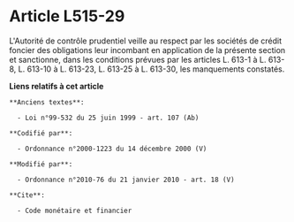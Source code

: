 # Article L515-29

L'Autorité de contrôle prudentiel veille au respect par les sociétés de crédit foncier des obligations leur incombant en
application de la présente section et sanctionne, dans les conditions prévues par les articles L. 613-1 à L. 613-8, L. 613-10
à L. 613-23, L. 613-25 à L. 613-30, les manquements constatés.

**Liens relatifs à cet article**

	**Anciens textes**:

	  - Loi n°99-532 du 25 juin 1999 - art. 107 (Ab)

	**Codifié par**:

	  - Ordonnance n°2000-1223 du 14 décembre 2000 (V)

	**Modifié par**:

	  - Ordonnance n°2010-76 du 21 janvier 2010 - art. 18 (V)

	**Cite**:

	  - Code monétaire et financier
